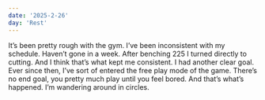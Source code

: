 ```yaml
---
date: '2025-2-26'
day: 'Rest'
---
```


It’s been pretty rough with the gym. I’ve been inconsistent with my schedule. Haven’t gone in a week. After benching 225 I turned directly to cutting. And I think that’s what kept me consistent. I had another clear goal. Ever since then, I’ve sort of entered the free play mode of the game. There’s no end goal, you pretty much play until you feel bored. And that’s what’s happened. I’m wandering around in circles.